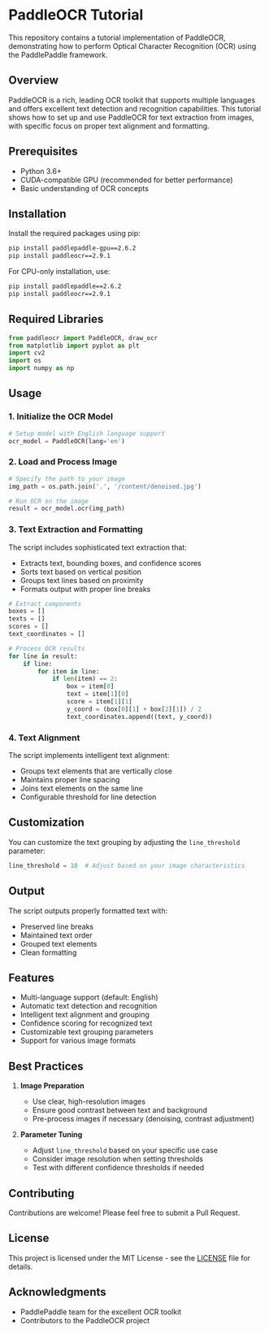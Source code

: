 # PaddleOCR Tutorial

This repository contains a tutorial implementation of PaddleOCR, demonstrating how to perform Optical Character Recognition (OCR) using the PaddlePaddle framework.

## Overview

PaddleOCR is a rich, leading OCR toolkit that supports multiple languages and offers excellent text detection and recognition capabilities. This tutorial shows how to set up and use PaddleOCR for text extraction from images, with specific focus on proper text alignment and formatting.

## Prerequisites

- Python 3.6+
- CUDA-compatible GPU (recommended for better performance)
- Basic understanding of OCR concepts

## Installation

Install the required packages using pip:

```bash
pip install paddlepaddle-gpu==2.6.2
pip install paddleocr==2.9.1
```

For CPU-only installation, use:
```bash
pip install paddlepaddle==2.6.2
pip install paddleocr==2.9.1
```

## Required Libraries

```python
from paddleocr import PaddleOCR, draw_ocr
from matplotlib import pyplot as plt
import cv2
import os
import numpy as np
```

## Usage

### 1. Initialize the OCR Model

```python
# Setup model with English language support
ocr_model = PaddleOCR(lang='en')
```

### 2. Load and Process Image

```python
# Specify the path to your image
img_path = os.path.join('.', '/content/denoised.jpg')

# Run OCR on the image
result = ocr_model.ocr(img_path)
```

### 3. Text Extraction and Formatting

The script includes sophisticated text extraction that:
- Extracts text, bounding boxes, and confidence scores
- Sorts text based on vertical position
- Groups text lines based on proximity
- Formats output with proper line breaks

```python
# Extract components
boxes = []
texts = []
scores = []
text_coordinates = []

# Process OCR results
for line in result:
    if line:
        for item in line:
            if len(item) == 2:
                box = item[0]
                text = item[1][0]
                score = item[1][1]
                y_coord = (box[0][1] + box[2][1]) / 2
                text_coordinates.append((text, y_coord))
```

### 4. Text Alignment

The script implements intelligent text alignment:
- Groups text elements that are vertically close
- Maintains proper line spacing
- Joins text elements on the same line
- Configurable threshold for line detection

## Customization

You can customize the text grouping by adjusting the `line_threshold` parameter:

```python
line_threshold = 10  # Adjust based on your image characteristics
```

## Output

The script outputs properly formatted text with:
- Preserved line breaks
- Maintained text order
- Grouped text elements
- Clean formatting

## Features

- Multi-language support (default: English)
- Automatic text detection and recognition
- Intelligent text alignment and grouping
- Confidence scoring for recognized text
- Customizable text grouping parameters
- Support for various image formats

## Best Practices

1. **Image Preparation**
   - Use clear, high-resolution images
   - Ensure good contrast between text and background
   - Pre-process images if necessary (denoising, contrast adjustment)

2. **Parameter Tuning**
   - Adjust `line_threshold` based on your specific use case
   - Consider image resolution when setting thresholds
   - Test with different confidence thresholds if needed

## Contributing

Contributions are welcome! Please feel free to submit a Pull Request.

## License

This project is licensed under the MIT License - see the [LICENSE](LICENSE) file for details.

## Acknowledgments

- PaddlePaddle team for the excellent OCR toolkit
- Contributors to the PaddleOCR project
